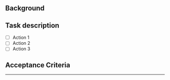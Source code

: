 ## Background

[//]: # (Provide a background or the root/source that justifies this task or action.)

## Task description

[//]: # (Short summary of the action to be executed)

* [ ] Action 1
* [ ] Action 2
* [ ] Action 3

## Acceptance Criteria

[//]: # (Acceptance criteria should follow the S.M.A.R.T. principle https://en.wikipedia.org/wiki/SMART_criteria )

----
[//]: # (To review information about possible relevant labels for this issue please view the list of labels: https://gitlab.com/BuildStream/buildstream/labels)

